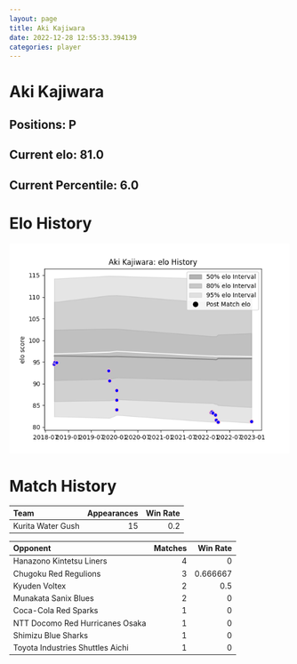 ```yaml
---  
layout: page  
title: Aki Kajiwara  
date: 2022-12-28 12:55:33.394139  
categories: player  
---
```

# Aki Kajiwara

## Positions: P

## Current elo: 81.0

## Current Percentile: 6.0

# Elo History


![elo history](history_AkiKajiwara.png)
# Match History


| Team              |   Appearances |   Win Rate |
|:------------------|--------------:|-----------:|
| Kurita Water Gush |            15 |        0.2 |

| Opponent                         |   Matches |   Win Rate |
|:---------------------------------|----------:|-----------:|
| Hanazono Kintetsu Liners         |         4 |   0        |
| Chugoku Red Regulions            |         3 |   0.666667 |
| Kyuden Voltex                    |         2 |   0.5      |
| Munakata Sanix Blues             |         2 |   0        |
| Coca-Cola Red Sparks             |         1 |   0        |
| NTT Docomo Red Hurricanes Osaka  |         1 |   0        |
| Shimizu Blue Sharks              |         1 |   0        |
| Toyota Industries Shuttles Aichi |         1 |   0        |